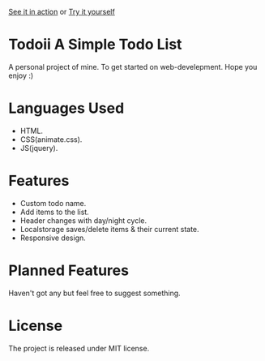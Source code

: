 [See it in action](https://i.gyazo.com/84a3526d61fdea62e851c34e66d7d737.mp4)
or
[Try it yourself](https://rexdesigndk.github.io/Todoii//)

# Todoii A Simple Todo List

A personal project of mine. To get started on web-develepment. Hope you enjoy :)

# Languages Used

- HTML.
- CSS(animate.css).
- JS(jquery).

# Features

- Custom todo name.
- Add items to the list.
- Header changes with day/night cycle.
- Localstorage saves/delete items & their current state.
- Responsive design.

# Planned Features

Haven't got any but feel free to suggest something.

# License

The project is released under MIT license.



